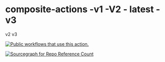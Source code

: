 # composite-actions -v1 -V2 - latest -v3
v2 v3

[![Public workflows that use this action.](https://img.shields.io/endpoint?url=https%3A%2F%2Fapi-endbug.vercel.app%2Fapi%2Fgithub-actions%2Fused-by%3Faction%3DTest-Spike%2Fcomposite-actions%26badge%3Dtrue)](https://github.com/search?o=desc&q=Test-Spike+composite-actions+path%3A.github%2Fworkflows+language%3AYAML&s=&type=Code)

[![Sourcegraph for Repo Reference Count](https://img.shields.io/sourcegraph/rrc/github.com/search?o=desc&q=Test-Spike+composite-actions+path%253A.github%252Fworkflows+language%253AYAML&s=&type=Code)](https://github.com/search?o=desc&q=Test-Spike+composite-actions+path%3A.github%2Fworkflows+language%3AYAML&s=&type=Code)
